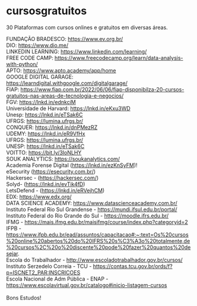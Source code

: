 # cursosgratuitos
30 Plataformas com cursos onlines e gratuitos em diversas áreas.

FUNDAÇÃO BRADESCO: https://www.ev.org.br/ <br>
DIO: https://www.dio.me/ <br>
LINKEDIN LEARNING: https://www.linkedin.com/learning/ <br>
FREE CODE CAMP: https://www.freecodecamp.org/learn/data-analysis-with-python/ <br>
APTO: https://www.apto.academy/app/home <br>
GOOGLE DIGITAL GARAGE: https://learndigital.withgoogle.com/digitalgarage/ <br>
FIAP: https://www.fiap.com.br/2022/06/06/fiap-disponibilza-20-cursos-gratuitos-nas-areas-de-tecnologia-e-negocios/ <br>
FGV: https://lnkd.in/ednkciM <br>
Universidade de Harvard: https://lnkd.in/eKxu3WD <br>
Unesp: https://lnkd.in/eTSak6C <br>
UFRGS: https://lumina.ufrgs.br/ <br>
CONQUER: https://lnkd.in/dnPMezRZ <br>
UDEMY: https://lnkd.in/eR9VfHx <br>
UFRGS: https://lumina.ufrgs.br/ <br>
UNESP: https://lnkd.in/eTSak6C <br>
VOITTO: https://bit.ly/3IoNLHY <br>
SOUK ANALYTICS: https://soukanalytics.com/ <br>
Academia Forense Digital (https://lnkd.in/ezKnSyFM)! <br>
eSecurity (https://esecurity.com.br/) <br>
Hackersec - (https://hackersec.com/) <br>
Solyd- (https://lnkd.in/evTik4fD) <br>
LetsDefend - (https://lnkd.in/eRVejhCM) <br>
EDX: https://www.edx.org/ <br>
DATA SCIENCE ACADEMY: https://www.datascienceacademy.com.br/ <br>
Instituto Federal Rio Sul Grandense - https://mundi.ifsul.edu.br/portal/ <br>
Instituto Federal do Rio Grande do Sul - https://moodle.ifrs.edu.br/ <br>
IFMG - https://mais.ifmg.edu.br/maisifmg/course/index.php?categoryid=2 <br>
IFPB - https://www.ifpb.edu.br/ead/assuntos/capacitacao#:~:text=Os%20cursos%20online%20abertos%20do%20IFRS%20s%C3%A3o%20totalmente,de%20cursos%2C%20o%20discente%20pode%20fazer%20quantos%20desejar. <br>
Escola do Trabalhador - http://www.escoladotrabalhador.gov.br/cursos/ <br>
Instituto Serzedelo Correia - TCU - https://contas.tcu.gov.br/ords/f?p=ISCNET2_PAR:INSCRICOES <br>
Escola Nacional de Adm Pública - ENAP - https://www.escolavirtual.gov.br/catalogo#inicio-listagem-cursos <br>
<br>
Bons Estudos!
